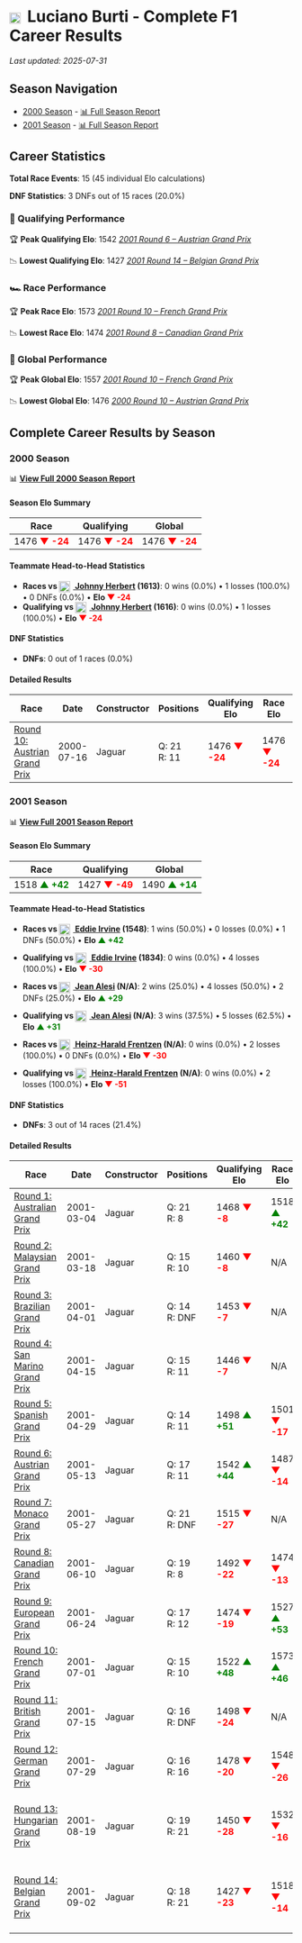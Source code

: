 # <img src="https://upload.wikimedia.org/wikipedia/commons/0/05/Flag_of_Brazil.svg" alt="Brazil" width="20" height="auto" style="vertical-align: middle; margin-right: 5px;" onerror="this.outerHTML='🇧🇷'; this.style.marginRight='5px';"/> Luciano Burti - Complete F1 Career Results

*Last updated: 2025-07-31*

## Season Navigation

- [2000 Season](#2000-season) - [📊 Full Season Report](../seasons/2000-season-report)
- [2001 Season](#2001-season) - [📊 Full Season Report](../seasons/2001-season-report)

## Career Statistics

**Total Race Events**: 15 (45 individual Elo calculations)

**DNF Statistics**: 3 DNFs out of 15 races (20.0%)

### 🏁 Qualifying Performance

🏆 **Peak Qualifying Elo**: 1542
   *[2001 Round 6 – Austrian Grand Prix](../seasons/2001-season-report#round-6-austrian-grand-prix)*

📉 **Lowest Qualifying Elo**: 1427
   *[2001 Round 14 – Belgian Grand Prix](../seasons/2001-season-report#round-14-belgian-grand-prix)*

### 🏎️ Race Performance

🏆 **Peak Race Elo**: 1573
   *[2001 Round 10 – French Grand Prix](../seasons/2001-season-report#round-10-french-grand-prix)*

📉 **Lowest Race Elo**: 1474
   *[2001 Round 8 – Canadian Grand Prix](../seasons/2001-season-report#round-8-canadian-grand-prix)*

### 🌟 Global Performance

🏆 **Peak Global Elo**: 1557
   *[2001 Round 10 – French Grand Prix](../seasons/2001-season-report#round-10-french-grand-prix)*

📉 **Lowest Global Elo**: 1476
   *[2000 Round 10 – Austrian Grand Prix](../seasons/2000-season-report#round-10-austrian-grand-prix)*


## Complete Career Results by Season

### 2000 Season

📊 **[View Full 2000 Season Report](../seasons/2000-season-report)**

#### Season Elo Summary

| Race | Qualifying | Global |
|------|------------|--------|
| 1476 **<span style="color: red;">▼ -24</span>** | 1476 **<span style="color: red;">▼ -24</span>** | 1476 **<span style="color: red;">▼ -24</span>** |

#### Teammate Head-to-Head Statistics

- **Races vs [<img src="https://upload.wikimedia.org/wikipedia/commons/thumb/8/83/Flag_of_the_United_Kingdom_%283-5%29.svg/512px-Flag_of_the_United_Kingdom_%283-5%29.svg.png?20250726143817" alt="United Kingdom" width="20" height="auto" style="vertical-align: middle; margin-right: 5px;" onerror="this.outerHTML='🇬🇧'; this.style.marginRight='5px';"/> Johnny Herbert](johnny-herbert) (1613)**: 0 wins (0.0%) • 1 losses (100.0%) • 0 DNFs (0.0%) • **Elo **<span style="color: red;">▼ -24</span>****
- **Qualifying vs [<img src="https://upload.wikimedia.org/wikipedia/commons/thumb/8/83/Flag_of_the_United_Kingdom_%283-5%29.svg/512px-Flag_of_the_United_Kingdom_%283-5%29.svg.png?20250726143817" alt="United Kingdom" width="20" height="auto" style="vertical-align: middle; margin-right: 5px;" onerror="this.outerHTML='🇬🇧'; this.style.marginRight='5px';"/> Johnny Herbert](johnny-herbert) (1616)**: 0 wins (0.0%) • 1 losses (100.0%) • **Elo **<span style="color: red;">▼ -24</span>****


#### DNF Statistics

- **DNFs**: 0 out of 1 races (0.0%)

#### Detailed Results

| Race | Date | Constructor | Positions | Qualifying Elo | Race Elo | Global Elo | Teammate |
|------|------|-------------|-----------|----------------|----------|------------|----------|
| [Round 10: Austrian Grand Prix](../seasons/2000-season-report#round-10-austrian-grand-prix) | 2000-07-16 | Jaguar | Q: 21<br/>R: 11 | 1476 **<span style="color: red;">▼ -24</span>** | 1476 **<span style="color: red;">▼ -24</span>** | 1476 **<span style="color: red;">▼ -24</span>** | [<img src="https://upload.wikimedia.org/wikipedia/commons/thumb/8/83/Flag_of_the_United_Kingdom_%283-5%29.svg/512px-Flag_of_the_United_Kingdom_%283-5%29.svg.png?20250726143817" alt="United Kingdom" width="20" height="auto" style="vertical-align: middle; margin-right: 5px;" onerror="this.outerHTML='🇬🇧'; this.style.marginRight='5px';"/> Johnny Herbert](johnny-herbert)<br/>Q: 16<br/>R: 7 |

### 2001 Season

📊 **[View Full 2001 Season Report](../seasons/2001-season-report)**

#### Season Elo Summary

| Race | Qualifying | Global |
|------|------------|--------|
| 1518 **<span style="color: green;">▲ +42</span>** | 1427 **<span style="color: red;">▼ -49</span>** | 1490 **<span style="color: green;">▲ +14</span>** |

#### Teammate Head-to-Head Statistics

- **Races vs [<img src="https://upload.wikimedia.org/wikipedia/commons/thumb/8/83/Flag_of_the_United_Kingdom_%283-5%29.svg/512px-Flag_of_the_United_Kingdom_%283-5%29.svg.png?20250726143817" alt="United Kingdom" width="20" height="auto" style="vertical-align: middle; margin-right: 5px;" onerror="this.outerHTML='🇬🇧'; this.style.marginRight='5px';"/> Eddie Irvine](eddie-irvine) (1548)**: 1 wins (50.0%) • 0 losses (0.0%) • 1 DNFs (50.0%) • **Elo **<span style="color: green;">▲ +42</span>****
- **Qualifying vs [<img src="https://upload.wikimedia.org/wikipedia/commons/thumb/8/83/Flag_of_the_United_Kingdom_%283-5%29.svg/512px-Flag_of_the_United_Kingdom_%283-5%29.svg.png?20250726143817" alt="United Kingdom" width="20" height="auto" style="vertical-align: middle; margin-right: 5px;" onerror="this.outerHTML='🇬🇧'; this.style.marginRight='5px';"/> Eddie Irvine](eddie-irvine) (1834)**: 0 wins (0.0%) • 4 losses (100.0%) • **Elo **<span style="color: red;">▼ -30</span>****

- **Races vs [<img src="https://upload.wikimedia.org/wikipedia/commons/c/c3/Flag_of_France.svg" alt="France" width="20" height="auto" style="vertical-align: middle; margin-right: 5px;" onerror="this.outerHTML='🇫🇷'; this.style.marginRight='5px';"/> Jean Alesi](jean-alesi) (N/A)**: 2 wins (25.0%) • 4 losses (50.0%) • 2 DNFs (25.0%) • **Elo **<span style="color: green;">▲ +29</span>****
- **Qualifying vs [<img src="https://upload.wikimedia.org/wikipedia/commons/c/c3/Flag_of_France.svg" alt="France" width="20" height="auto" style="vertical-align: middle; margin-right: 5px;" onerror="this.outerHTML='🇫🇷'; this.style.marginRight='5px';"/> Jean Alesi](jean-alesi) (N/A)**: 3 wins (37.5%) • 5 losses (62.5%) • **Elo **<span style="color: green;">▲ +31</span>****

- **Races vs [<img src="https://upload.wikimedia.org/wikipedia/commons/b/ba/Flag_of_Germany.svg" alt="Germany" width="20" height="auto" style="vertical-align: middle; margin-right: 5px;" onerror="this.outerHTML='🇩🇪'; this.style.marginRight='5px';"/> Heinz-Harald Frentzen](heinz-harald-frentzen) (N/A)**: 0 wins (0.0%) • 2 losses (100.0%) • 0 DNFs (0.0%) • **Elo **<span style="color: red;">▼ -30</span>****
- **Qualifying vs [<img src="https://upload.wikimedia.org/wikipedia/commons/b/ba/Flag_of_Germany.svg" alt="Germany" width="20" height="auto" style="vertical-align: middle; margin-right: 5px;" onerror="this.outerHTML='🇩🇪'; this.style.marginRight='5px';"/> Heinz-Harald Frentzen](heinz-harald-frentzen) (N/A)**: 0 wins (0.0%) • 2 losses (100.0%) • **Elo **<span style="color: red;">▼ -51</span>****


#### DNF Statistics

- **DNFs**: 3 out of 14 races (21.4%)

#### Detailed Results

| Race | Date | Constructor | Positions | Qualifying Elo | Race Elo | Global Elo | Teammate |
|------|------|-------------|-----------|----------------|----------|------------|----------|
| [Round 1: Australian Grand Prix](../seasons/2001-season-report#round-1-australian-grand-prix) | 2001-03-04 | Jaguar | Q: 21<br/>R: 8 | 1468 **<span style="color: red;">▼ -8</span>** | 1518 **<span style="color: green;">▲ +42</span>** | 1503 **<span style="color: green;">▲ +27</span>** | [<img src="https://upload.wikimedia.org/wikipedia/commons/thumb/8/83/Flag_of_the_United_Kingdom_%283-5%29.svg/512px-Flag_of_the_United_Kingdom_%283-5%29.svg.png?20250726143817" alt="United Kingdom" width="20" height="auto" style="vertical-align: middle; margin-right: 5px;" onerror="this.outerHTML='🇬🇧'; this.style.marginRight='5px';"/> Eddie Irvine](eddie-irvine)<br/>Q: 12<br/>R: 11 |
| [Round 2: Malaysian Grand Prix](../seasons/2001-season-report#round-2-malaysian-grand-prix) | 2001-03-18 | Jaguar | Q: 15<br/>R: 10 | 1460 **<span style="color: red;">▼ -8</span>** | N/A | 1501 **<span style="color: red;">▼ -2</span>** | [<img src="https://upload.wikimedia.org/wikipedia/commons/thumb/8/83/Flag_of_the_United_Kingdom_%283-5%29.svg/512px-Flag_of_the_United_Kingdom_%283-5%29.svg.png?20250726143817" alt="United Kingdom" width="20" height="auto" style="vertical-align: middle; margin-right: 5px;" onerror="this.outerHTML='🇬🇧'; this.style.marginRight='5px';"/> Eddie Irvine](eddie-irvine)<br/>Q: 12<br/>R: DNF |
| [Round 3: Brazilian Grand Prix](../seasons/2001-season-report#round-3-brazilian-grand-prix) | 2001-04-01 | Jaguar | Q: 14<br/>R: DNF | 1453 **<span style="color: red;">▼ -7</span>** | N/A | 1499 **<span style="color: red;">▼ -2</span>** | [<img src="https://upload.wikimedia.org/wikipedia/commons/thumb/8/83/Flag_of_the_United_Kingdom_%283-5%29.svg/512px-Flag_of_the_United_Kingdom_%283-5%29.svg.png?20250726143817" alt="United Kingdom" width="20" height="auto" style="vertical-align: middle; margin-right: 5px;" onerror="this.outerHTML='🇬🇧'; this.style.marginRight='5px';"/> Eddie Irvine](eddie-irvine)<br/>Q: 13<br/>R: 15 |
| [Round 4: San Marino Grand Prix](../seasons/2001-season-report#round-4-san-marino-grand-prix) | 2001-04-15 | Jaguar | Q: 15<br/>R: 11 | 1446 **<span style="color: red;">▼ -7</span>** | N/A | 1496 **<span style="color: red;">▼ -2</span>** | [<img src="https://upload.wikimedia.org/wikipedia/commons/thumb/8/83/Flag_of_the_United_Kingdom_%283-5%29.svg/512px-Flag_of_the_United_Kingdom_%283-5%29.svg.png?20250726143817" alt="United Kingdom" width="20" height="auto" style="vertical-align: middle; margin-right: 5px;" onerror="this.outerHTML='🇬🇧'; this.style.marginRight='5px';"/> Eddie Irvine](eddie-irvine)<br/>Q: 13<br/>R: DNF |
| [Round 5: Spanish Grand Prix](../seasons/2001-season-report#round-5-spanish-grand-prix) | 2001-04-29 | Jaguar | Q: 14<br/>R: 11 | 1498 **<span style="color: green;">▲ +51</span>** | 1501 **<span style="color: red;">▼ -17</span>** | 1500 **<span style="color: green;">▲ +3</span>** | [<img src="https://upload.wikimedia.org/wikipedia/commons/c/c3/Flag_of_France.svg" alt="France" width="20" height="auto" style="vertical-align: middle; margin-right: 5px;" onerror="this.outerHTML='🇫🇷'; this.style.marginRight='5px';"/> Jean Alesi](jean-alesi)<br/>Q: N/A<br/>R: N/A |
| [Round 6: Austrian Grand Prix](../seasons/2001-season-report#round-6-austrian-grand-prix) | 2001-05-13 | Jaguar | Q: 17<br/>R: 11 | 1542 **<span style="color: green;">▲ +44</span>** | 1487 **<span style="color: red;">▼ -14</span>** | 1503 **<span style="color: green;">▲ +3</span>** | [<img src="https://upload.wikimedia.org/wikipedia/commons/c/c3/Flag_of_France.svg" alt="France" width="20" height="auto" style="vertical-align: middle; margin-right: 5px;" onerror="this.outerHTML='🇫🇷'; this.style.marginRight='5px';"/> Jean Alesi](jean-alesi)<br/>Q: N/A<br/>R: N/A |
| [Round 7: Monaco Grand Prix](../seasons/2001-season-report#round-7-monaco-grand-prix) | 2001-05-27 | Jaguar | Q: 21<br/>R: DNF | 1515 **<span style="color: red;">▼ -27</span>** | N/A | 1495 **<span style="color: red;">▼ -8</span>** | [<img src="https://upload.wikimedia.org/wikipedia/commons/c/c3/Flag_of_France.svg" alt="France" width="20" height="auto" style="vertical-align: middle; margin-right: 5px;" onerror="this.outerHTML='🇫🇷'; this.style.marginRight='5px';"/> Jean Alesi](jean-alesi)<br/>Q: N/A<br/>R: N/A |
| [Round 8: Canadian Grand Prix](../seasons/2001-season-report#round-8-canadian-grand-prix) | 2001-06-10 | Jaguar | Q: 19<br/>R: 8 | 1492 **<span style="color: red;">▼ -22</span>** | 1474 **<span style="color: red;">▼ -13</span>** | 1479 **<span style="color: red;">▼ -16</span>** | [<img src="https://upload.wikimedia.org/wikipedia/commons/c/c3/Flag_of_France.svg" alt="France" width="20" height="auto" style="vertical-align: middle; margin-right: 5px;" onerror="this.outerHTML='🇫🇷'; this.style.marginRight='5px';"/> Jean Alesi](jean-alesi)<br/>Q: N/A<br/>R: N/A |
| [Round 9: European Grand Prix](../seasons/2001-season-report#round-9-european-grand-prix) | 2001-06-24 | Jaguar | Q: 17<br/>R: 12 | 1474 **<span style="color: red;">▼ -19</span>** | 1527 **<span style="color: green;">▲ +53</span>** | 1511 **<span style="color: green;">▲ +31</span>** | [<img src="https://upload.wikimedia.org/wikipedia/commons/c/c3/Flag_of_France.svg" alt="France" width="20" height="auto" style="vertical-align: middle; margin-right: 5px;" onerror="this.outerHTML='🇫🇷'; this.style.marginRight='5px';"/> Jean Alesi](jean-alesi)<br/>Q: N/A<br/>R: N/A |
| [Round 10: French Grand Prix](../seasons/2001-season-report#round-10-french-grand-prix) | 2001-07-01 | Jaguar | Q: 15<br/>R: 10 | 1522 **<span style="color: green;">▲ +48</span>** | 1573 **<span style="color: green;">▲ +46</span>** | 1557 **<span style="color: green;">▲ +47</span>** | [<img src="https://upload.wikimedia.org/wikipedia/commons/c/c3/Flag_of_France.svg" alt="France" width="20" height="auto" style="vertical-align: middle; margin-right: 5px;" onerror="this.outerHTML='🇫🇷'; this.style.marginRight='5px';"/> Jean Alesi](jean-alesi)<br/>Q: N/A<br/>R: N/A |
| [Round 11: British Grand Prix](../seasons/2001-season-report#round-11-british-grand-prix) | 2001-07-15 | Jaguar | Q: 16<br/>R: DNF | 1498 **<span style="color: red;">▼ -24</span>** | N/A | 1550 **<span style="color: red;">▼ -7</span>** | [<img src="https://upload.wikimedia.org/wikipedia/commons/c/c3/Flag_of_France.svg" alt="France" width="20" height="auto" style="vertical-align: middle; margin-right: 5px;" onerror="this.outerHTML='🇫🇷'; this.style.marginRight='5px';"/> Jean Alesi](jean-alesi)<br/>Q: N/A<br/>R: N/A |
| [Round 12: German Grand Prix](../seasons/2001-season-report#round-12-german-grand-prix) | 2001-07-29 | Jaguar | Q: 16<br/>R: 16 | 1478 **<span style="color: red;">▼ -20</span>** | 1548 **<span style="color: red;">▼ -26</span>** | 1526 **<span style="color: red;">▼ -24</span>** | [<img src="https://upload.wikimedia.org/wikipedia/commons/c/c3/Flag_of_France.svg" alt="France" width="20" height="auto" style="vertical-align: middle; margin-right: 5px;" onerror="this.outerHTML='🇫🇷'; this.style.marginRight='5px';"/> Jean Alesi](jean-alesi)<br/>Q: N/A<br/>R: N/A |
| [Round 13: Hungarian Grand Prix](../seasons/2001-season-report#round-13-hungarian-grand-prix) | 2001-08-19 | Jaguar | Q: 19<br/>R: 21 | 1450 **<span style="color: red;">▼ -28</span>** | 1532 **<span style="color: red;">▼ -16</span>** | 1506 **<span style="color: red;">▼ -20</span>** | [<img src="https://upload.wikimedia.org/wikipedia/commons/b/ba/Flag_of_Germany.svg" alt="Germany" width="20" height="auto" style="vertical-align: middle; margin-right: 5px;" onerror="this.outerHTML='🇩🇪'; this.style.marginRight='5px';"/> Heinz-Harald Frentzen](heinz-harald-frentzen)<br/>Q: N/A<br/>R: N/A |
| [Round 14: Belgian Grand Prix](../seasons/2001-season-report#round-14-belgian-grand-prix) | 2001-09-02 | Jaguar | Q: 18<br/>R: 21 | 1427 **<span style="color: red;">▼ -23</span>** | 1518 **<span style="color: red;">▼ -14</span>** | 1490 **<span style="color: red;">▼ -17</span>** | [<img src="https://upload.wikimedia.org/wikipedia/commons/b/ba/Flag_of_Germany.svg" alt="Germany" width="20" height="auto" style="vertical-align: middle; margin-right: 5px;" onerror="this.outerHTML='🇩🇪'; this.style.marginRight='5px';"/> Heinz-Harald Frentzen](heinz-harald-frentzen)<br/>Q: N/A<br/>R: N/A |

